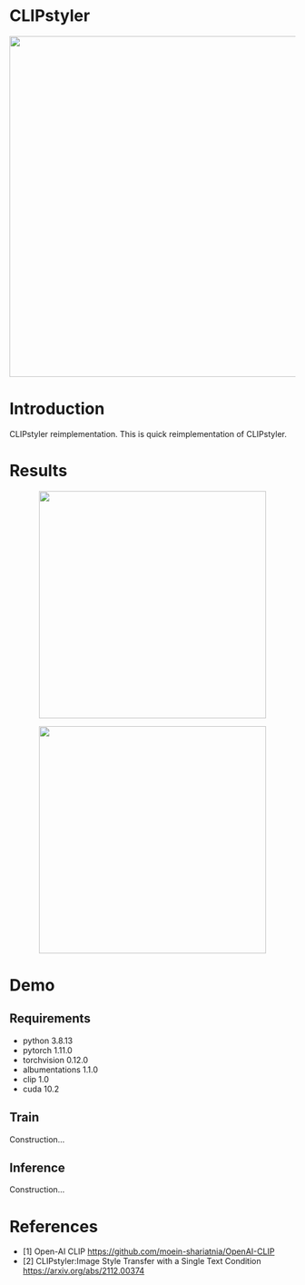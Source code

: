 # CLIPstyler
<p align="center">
<img src="./assets/model_description.png" width="600"/>
</p> 

# Introduction
CLIPstyler reimplementation.
This is quick reimplementation of CLIPstyler.


# Results
<p align="center">
<img src="./assets/inference_Fire.png" width="400" />
</p> 
<p align="center">
<img src="./assets/inference_GreenCrystal.png" width="400" />
</p> 


# Demo

## Requirements
* python 3.8.13
* pytorch 1.11.0
* torchvision 0.12.0
* albumentations 1.1.0
* clip 1.0
* cuda 10.2

## Train
Construction...

## Inference
Construction...

# References
- [1] Open-AI CLIP 
https://github.com/moein-shariatnia/OpenAI-CLIP
- [2] CLIPstyler:Image Style Transfer with a Single Text Condition
https://arxiv.org/abs/2112.00374
